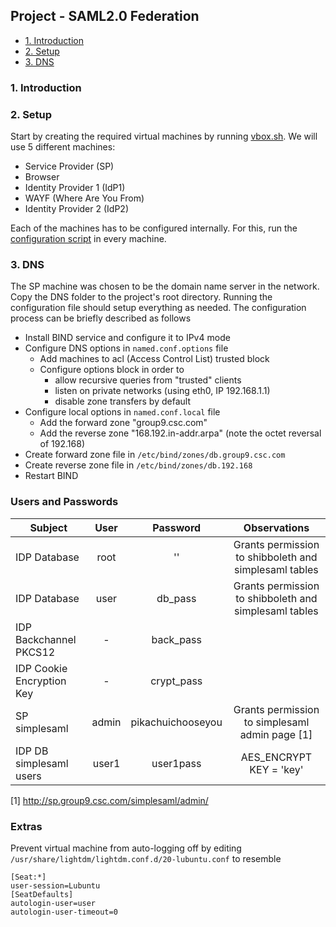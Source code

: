 ## Project - SAML2.0 Federation

 * [1. Introduction](#1-introduction)
 * [2. Setup](#2-setup)
 * [3. DNS](#3-dns)

### 1. Introduction

### 2. Setup

Start by creating the required virtual machines by running [vbox.sh].
We will use 5 different machines:

- Service Provider (SP)
- Browser
- Identity Provider 1 (IdP1)
- WAYF (Where Are You From)
- Identity Provider 2 (IdP2)

Each of the machines has to be configured internally.
For this, run the [configuration script] in every machine.

### 3. DNS

The SP machine was chosen to be the domain name server in the network.
Copy the DNS folder to the project's root directory.
Running the configuration file should setup everything as needed.
The configuration process can be briefly described as follows

- Install BIND service and configure it to IPv4 mode
- Configure DNS options in `named.conf.options` file
    - Add machines to acl (Access Control List) trusted block
    - Configure options block in order to
        - allow recursive queries from "trusted" clients
        - listen on private networks (using eth0, IP 192.168.1.1)
        - disable zone transfers by default
- Configure local options in `named.conf.local` file
    - Add the forward zone "group9.csc.com"
    - Add the reverse zone "168.192.in-addr.arpa" (note the octet reversal of 192.168)
- Create forward zone file in `/etc/bind/zones/db.group9.csc.com`
- Create reverse zone file in `/etc/bind/zones/db.192.168`
- Restart BIND



### Users and Passwords

| **Subject**                 | **User**      | **Password**     |  **Observations**                                     |
| -------------               |:-------------:| :------------:   |  :---:                                                 |
| IDP Database                | root          |    ''            |Grants permission to shibboleth and simplesaml tables |
| IDP Database                | user          |   db_pass        |Grants permission to shibboleth and simplesaml tables |
| IDP Backchannel PKCS12      | -             | back_pass        |                                                       |
| IDP Cookie Encryption Key   | -             | crypt_pass       |                                                       |
| SP simplesaml               | admin         | pikachuichooseyou|Grants permission to simplesaml admin page [1]  |                                                     |
| IDP DB simplesaml users     | user1         | user1pass        |AES_ENCRYPT KEY = 'key'                                              

[1] http://sp.group9.csc.com/simplesaml/admin/






### Extras

Prevent virtual machine from auto-logging off by editing `/usr/share/lightdm/lightdm.conf.d/20-lubuntu.conf` to resemble

```
[Seat:*]
user-session=Lubuntu
[SeatDefaults]
autologin-user=user
autologin-user-timeout=0
```

[vbox.sh]: vbox.sh
[configuration script]: configs.sh
